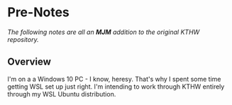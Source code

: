 # Pre-Notes

*The following notes are all an **MJM** addition to the original KTHW repository.*

## Overview

I'm on a a Windows 10 PC - I know, heresy. That's why I spent some time getting WSL set up just right. I'm intending to work through KTHW entirely through my WSL Ubuntu distribution.